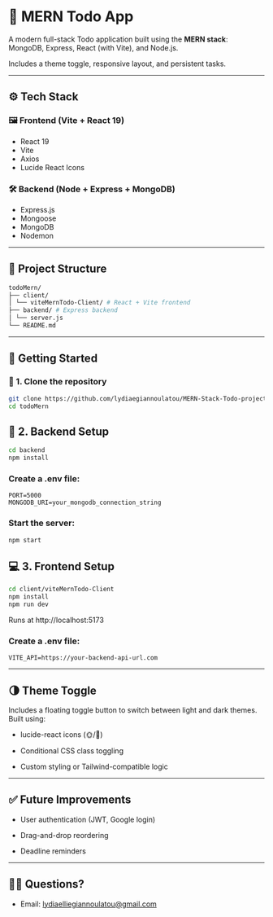 # 📝 MERN Todo App

A modern full-stack Todo application built using the **MERN stack**: MongoDB, Express, React (with Vite), and Node.js.

Includes a theme toggle, responsive layout, and persistent tasks.

---

## ⚙️ Tech Stack

### 🖼️ Frontend (Vite + React 19)
- React 19
- Vite
- Axios
- Lucide React Icons


### 🛠️ Backend (Node + Express + MongoDB)
- Express.js
- Mongoose
- MongoDB
- Nodemon

---

## 📁 Project Structure
```bash
todoMern/
├── client/
│ └── viteMernTodo-Client/ # React + Vite frontend
├── backend/ # Express backend
│ └── server.js
└── README.md
```


---

## 🚀 Getting Started

### 🧩 1. Clone the repository

```bash
git clone https://github.com/lydiaegiannoulatou/MERN-Stack-Todo-project.git
cd todoMern
```

## 🔌 2. Backend Setup

```bash
cd backend
npm install
```
### Create a .env file:

```
PORT=5000
MONGODB_URI=your_mongodb_connection_string
```

### Start the server:

```bash
npm start
```

## 💻 3. Frontend Setup
```bash
cd client/viteMernTodo-Client
npm install
npm run dev
```
Runs at http://localhost:5173

### Create a .env file:
```
VITE_API=https://your-backend-api-url.com
```
---

## 🌗 Theme Toggle
Includes a floating toggle button to switch between light and dark themes. Built using:

 - lucide-react icons (🌞/🌙)

 - Conditional CSS class toggling

 - Custom styling or Tailwind-compatible logic
 ---

 ## ✅ Future Improvements

  - User authentication (JWT, Google login)

  - Drag-and-drop reordering

  - Deadline reminders

  ---

  ## 🙋‍♀️ Questions?
   - Email: lydiaelliegiannoulatou@gmail.com